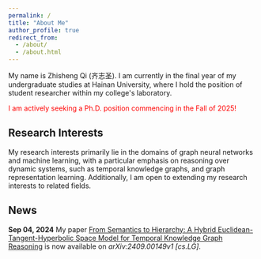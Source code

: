 ```yaml
---
permalink: /
title: "About Me"
author_profile: true
redirect_from: 
  - /about/
  - /about.html
---
```


My name is Zhisheng Qi (齐志圣). I am currently in the final year of my undergraduate studies at Hainan University, where I hold the position of student researcher within my college's laboratory.

<font color="red">I am actively seeking a Ph.D. position commencing in the Fall of 2025!</font>


## Research Interests
My research interests primarily lie in the domains of graph neural networks and machine learning, with a particular emphasis on reasoning over dynamic systems, such as temporal knowledge graphs, and graph representation learning. Additionally, I am open to extending my research interests to related fields.

## News
**Sep 04, 2024**
My paper [From Semantics to Hierarchy: A Hybrid Euclidean-Tangent-Hyperbolic Space Model for Temporal Knowledge Graph Reasoning](https://arxiv.org/abs/2409.00149) is now available on <i>arXiv:2409.00149v1 \[cs.LG]</i>.